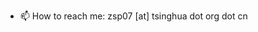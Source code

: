 <!--
**beyondpie/beyondpie** is a ✨ _special_ ✨ repository because its `README.md` (this file) appears on your GitHub profile.
-->
<!--
<img align="right" src="https://github-readme-stats.vercel.app/api?username=beyondpie&show_icons=true&icon_color=CE1D2D&text_color=718096&bg_color=ffffff&hide_title=true" />
-->

- 📫 How to reach me: zsp07 [at] tsinghua dot org dot cn
